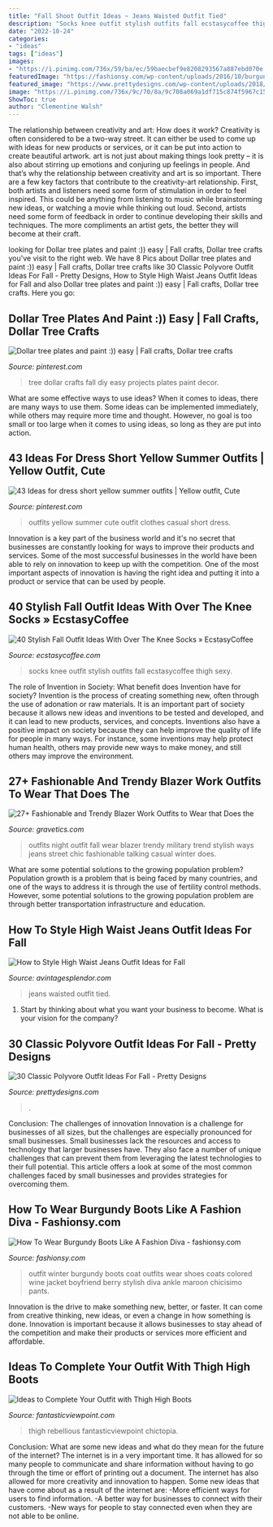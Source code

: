 ```yaml
---
title: "Fall Shoot Outfit Ideas ~ Jeans Waisted Outfit Tied"
description: "Socks knee outfit stylish outfits fall ecstasycoffee thigh sexy"
date: "2022-10-24"
categories:
- "ideas"
tags: ["ideas"]
images:
- "https://i.pinimg.com/736x/59/ba/ec/59baecbef9e8208293567a887ebd070e.jpg"
featuredImage: "https://fashionsy.com/wp-content/uploads/2016/10/burgundy-coat-and-boots.jpg"
featured_image: "https://www.prettydesigns.com/wp-content/uploads/2018/11/30-classic-polyvore-outfit-ideas-for-fall-1.jpg"
image: "https://i.pinimg.com/736x/9c/70/8a/9c708a069a1df715c874f5967c1562d9--fall-diy-tree-crafts.jpg"
ShowToc: true
author: "Clementine Walsh"
---
```



The relationship between creativity and art: How does it work?
Creativity is often considered to be a two-way street. It can either be used to come up with ideas for new products or services, or it can be put into action to create beautiful artwork. art is not just about making things look pretty – it is also about stirring up emotions and conjuring up feelings in people. And that’s why the relationship between creativity and art is so important.
There are a few key factors that contribute to the creativity-art relationship. First, both artists and listeners need some form of stimulation in order to feel inspired. This could be anything from listening to music while brainstorming new ideas, or watching a movie while thinking out loud. Second, artists need some form of feedback in order to continue developing their skills and techniques. The more compliments an artist gets, the better they will become at their craft.

	

		
looking for Dollar tree plates and paint :)) easy | Fall crafts, Dollar tree crafts you've visit to the right web. We have 8 Pics about Dollar tree plates and paint :)) easy | Fall crafts, Dollar tree crafts like 30 Classic Polyvore Outfit Ideas For Fall - Pretty Designs, How to Style High Waist Jeans Outfit Ideas for Fall and also Dollar tree plates and paint :)) easy | Fall crafts, Dollar tree crafts. Here you go:
		
    
## Dollar Tree Plates And Paint :)) Easy | Fall Crafts, Dollar Tree Crafts

<img loading=lazy src="https://i.pinimg.com/736x/9c/70/8a/9c708a069a1df715c874f5967c1562d9--fall-diy-tree-crafts.jpg" onerror="this.onerror=null;this.src='https://tse1.mm.bing.net/th?id=OIP.eNdyeNvKeM1vLVk6ccDPrQHaJ3&amp;pid=15.1';" alt="Dollar tree plates and paint :)) easy | Fall crafts, Dollar tree crafts">

_Source: pinterest.com_

>tree dollar crafts fall diy easy projects plates paint decor. 

	

What are some effective ways to use ideas?
When it comes to ideas, there are many ways to use them. Some ideas can be implemented immediately, while others may require more time and thought. However, no goal is too small or too large when it comes to using ideas, so long as they are put into action.

    
## 43 Ideas For Dress Short Yellow Summer Outfits | Yellow Outfit, Cute

<img loading=lazy src="https://i.pinimg.com/736x/59/ba/ec/59baecbef9e8208293567a887ebd070e.jpg" onerror="this.onerror=null;this.src='https://tse2.mm.bing.net/th?id=OIP.fPfWvTiXgSUWCrOMxLdS-QAAAA&amp;pid=15.1';" alt="43 Ideas for dress short yellow summer outfits | Yellow outfit, Cute">

_Source: pinterest.com_

>outfits yellow summer cute outfit clothes casual short dress. 

	

Innovation is a key part of the business world and it's no secret that businesses are constantly looking for ways to improve their products and services. Some of the most successful businesses in the world have been able to rely on innovation to keep up with the competition. One of the most important aspects of innovation is having the right idea and putting it into a product or service that can be used by people.

    
## 40 Stylish Fall Outfit Ideas With Over The Knee Socks » EcstasyCoffee

<img loading=lazy src="https://i0.wp.com/www.ecstasycoffee.com/wp-content/uploads/2016/10/Over-The-Knee-Socks-22.jpg" onerror="this.onerror=null;this.src='https://tse4.mm.bing.net/th?id=OIP.3zkGh3Gwu_Z8StiQX_SzXwAAAA&amp;pid=15.1';" alt="40 Stylish Fall Outfit Ideas With Over The Knee Socks » EcstasyCoffee">

_Source: ecstasycoffee.com_

>socks knee outfit stylish outfits fall ecstasycoffee thigh sexy. 

	

The role of Invention in Society: What benefit does Invention have for society?
Invention is the process of creating something new, often through the use of adonation or raw materials. It is an important part of society because it allows new ideas and inventions to be tested and developed, and it can lead to new products, services, and concepts. Inventions also have a positive impact on society because they can help improve the quality of life for people in many ways. For instance, some inventions may help protect human health, others may provide new ways to make money, and still others may improve the environment.

    
## 27+ Fashionable And Trendy Blazer Work Outfits To Wear That Does The

<img loading=lazy src="http://www.gravetics.com/wp-content/uploads/2017/08/Trendy-Blazer-Work-Outfits.jpg" onerror="this.onerror=null;this.src='https://tse2.mm.bing.net/th?id=OIP.-85zmbHG76ZHJBQ5T2oLPQHaLD&amp;pid=15.1';" alt="27+ Fashionable and Trendy Blazer Work Outfits to Wear that Does the">

_Source: gravetics.com_

>outfits night outfit fall wear blazer trendy military trend stylish ways jeans street chic fashionable talking casual winter does. 

	

What are some potential solutions to the growing population problem?
Population growth is a problem that is being faced by many countries, and one of the ways to address it is through the use of fertility control methods. However, some potential solutions to the growing population problem are through better transportation infrastructure and education.

    
## How To Style High Waist Jeans Outfit Ideas For Fall

<img loading=lazy src="https://www.avintagesplendor.com/wp-content/uploads/2017/08/charles-angels-jeans-5855.jpg" onerror="this.onerror=null;this.src='https://tse3.mm.bing.net/th?id=OIP.sMtC5BO2jBng_d1AO2fRawHaLH&amp;pid=15.1';" alt="How to Style High Waist Jeans Outfit Ideas for Fall">

_Source: avintagesplendor.com_

>jeans waisted outfit tied. 

	

1) Start by thinking about what you want your business to become. What is your vision for the company?

    
## 30 Classic Polyvore Outfit Ideas For Fall - Pretty Designs

<img loading=lazy src="https://www.prettydesigns.com/wp-content/uploads/2018/11/30-classic-polyvore-outfit-ideas-for-fall-1.jpg" onerror="this.onerror=null;this.src='https://tse4.mm.bing.net/th?id=OIP.fyHUTJhgbsf0Kzdydu0hjwHaOk&amp;pid=15.1';" alt="30 Classic Polyvore Outfit Ideas For Fall - Pretty Designs">

_Source: prettydesigns.com_

>. 

	

Conclusion: The challenges of innovation
Innovation is a challenge for businesses of all sizes, but the challenges are especially pronounced for small businesses. Small businesses lack the resources and access to technology that larger businesses have. They also face a number of unique challenges that can prevent them from leveraging the latest technologies to their full potential. This article offers a look at some of the most common challenges faced by small businesses and provides strategies for overcoming them.

    
## How To Wear Burgundy Boots Like A Fashion Diva - Fashionsy.com

<img loading=lazy src="https://fashionsy.com/wp-content/uploads/2016/10/burgundy-coat-and-boots.jpg" onerror="this.onerror=null;this.src='https://tse3.mm.bing.net/th?id=OIP.8vDzvKDi3Zc-wKyi9ThquQHaLG&amp;pid=15.1';" alt="How To Wear Burgundy Boots Like A Fashion Diva - fashionsy.com">

_Source: fashionsy.com_

>outfit winter burgundy boots coat outfits wear shoes coats colored wine jacket boyfriend berry stylish diva ankle maroon chicisimo pants. 

	

Innovation is the drive to make something new, better, or faster. It can come from creative thinking, new ideas, or even a change in how something is done. Innovation is important because it allows businesses to stay ahead of the competition and make their products or services more efficient and affordable.

    
## Ideas To Complete Your Outfit With Thigh High Boots

<img loading=lazy src="https://www.fantasticviewpoint.com/wp-content/uploads/2013/11/haute-rebellious-boots-haute-rebellious-skirt_400.jpg" onerror="this.onerror=null;this.src='https://tse1.mm.bing.net/th?id=OIP.J9bfUFo3c0PltqYK4CNWQAHaLH&amp;pid=15.1';" alt="Ideas to Complete Your Outfit with Thigh High Boots">

_Source: fantasticviewpoint.com_

>thigh rebellious fantasticviewpoint chictopia. 

	

Conclusion: What are some new ideas and what do they mean for the future of the internet?
The internet is in a very important time. It has allowed for so many people to communicate and share information without having to go through the time or effort of printing out a document. The internet has also allowed for more creativity and innovation to happen. Some new ideas that have come about as a result of the internet are: 
-More efficient ways for users to find information.
-A better way for businesses to connect with their customers. 
-New ways for people to stay connected even when they are not able to be online.


